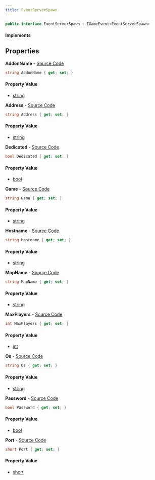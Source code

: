 ```yaml
---
title: EventServerSpawn
---
```


```csharp
public interface EventServerSpawn : IGameEvent<EventServerSpawn>
```

#### Implements

## Properties

**AddonName** - [Source Code](https://github.com/swiftly-solution/swiftlys2/blob/master/managed/src/SwiftlyS2.Generated/GameEvents/Interfaces/EventServerSpawn.cs#L58)

```csharp
string AddonName { get; set; }
```

#### Property Value

- [string](https://learn.microsoft.com/dotnet/api/system.string)

**Address** - [Source Code](https://github.com/swiftly-solution/swiftlys2/blob/master/managed/src/SwiftlyS2.Generated/GameEvents/Interfaces/EventServerSpawn.cs#L30)

```csharp
string Address { get; set; }
```

#### Property Value

- [string](https://learn.microsoft.com/dotnet/api/system.string)

**Dedicated** - [Source Code](https://github.com/swiftly-solution/swiftlys2/blob/master/managed/src/SwiftlyS2.Generated/GameEvents/Interfaces/EventServerSpawn.cs#L79)

```csharp
bool Dedicated { get; set; }
```

#### Property Value

- [bool](https://learn.microsoft.com/dotnet/api/system.boolean)

**Game** - [Source Code](https://github.com/swiftly-solution/swiftlys2/blob/master/managed/src/SwiftlyS2.Generated/GameEvents/Interfaces/EventServerSpawn.cs#L44)

```csharp
string Game { get; set; }
```

#### Property Value

- [string](https://learn.microsoft.com/dotnet/api/system.string)

**Hostname** - [Source Code](https://github.com/swiftly-solution/swiftlys2/blob/master/managed/src/SwiftlyS2.Generated/GameEvents/Interfaces/EventServerSpawn.cs#L23)

```csharp
string Hostname { get; set; }
```

#### Property Value

- [string](https://learn.microsoft.com/dotnet/api/system.string)

**MapName** - [Source Code](https://github.com/swiftly-solution/swiftlys2/blob/master/managed/src/SwiftlyS2.Generated/GameEvents/Interfaces/EventServerSpawn.cs#L51)

```csharp
string MapName { get; set; }
```

#### Property Value

- [string](https://learn.microsoft.com/dotnet/api/system.string)

**MaxPlayers** - [Source Code](https://github.com/swiftly-solution/swiftlys2/blob/master/managed/src/SwiftlyS2.Generated/GameEvents/Interfaces/EventServerSpawn.cs#L65)

```csharp
int MaxPlayers { get; set; }
```

#### Property Value

- [int](https://learn.microsoft.com/dotnet/api/system.int32)

**Os** - [Source Code](https://github.com/swiftly-solution/swiftlys2/blob/master/managed/src/SwiftlyS2.Generated/GameEvents/Interfaces/EventServerSpawn.cs#L72)

```csharp
string Os { get; set; }
```

#### Property Value

- [string](https://learn.microsoft.com/dotnet/api/system.string)

**Password** - [Source Code](https://github.com/swiftly-solution/swiftlys2/blob/master/managed/src/SwiftlyS2.Generated/GameEvents/Interfaces/EventServerSpawn.cs#L86)

```csharp
bool Password { get; set; }
```

#### Property Value

- [bool](https://learn.microsoft.com/dotnet/api/system.boolean)

**Port** - [Source Code](https://github.com/swiftly-solution/swiftlys2/blob/master/managed/src/SwiftlyS2.Generated/GameEvents/Interfaces/EventServerSpawn.cs#L37)

```csharp
short Port { get; set; }
```

#### Property Value

- [short](https://learn.microsoft.com/dotnet/api/system.int16)

